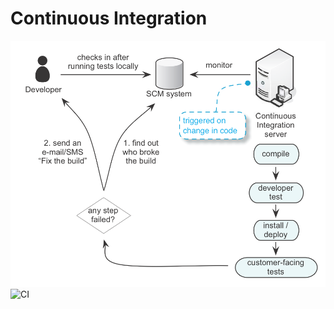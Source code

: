 # Continuous Integration

![CI](https://github.com/siba-x-prasad/CiCd/blob/main/images/ci.png)
![CI](https://github.com/siba-x-prasad/CiCd/blob/main/images/ci1.png)